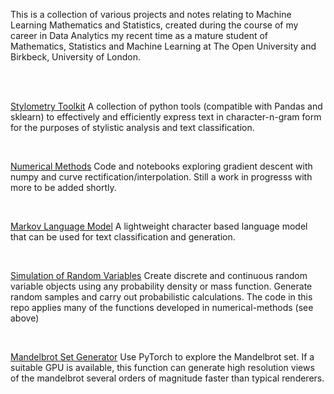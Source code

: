 This is a collection of various projects and notes relating to Machine Learning
Mathematics and Statistics, created during the course of my career in Data Analytics
my recent time as a mature student of Mathematics, Statistics and Machine Learning at
The Open University and Birkbeck, University of London.

<br>

<br>

[Stylometry Toolkit](https://github.com/chriskward/stylometry-toolkit)
A collection of python tools (compatible with Pandas and sklearn) to effectively and efficiently express text in character-n-gram form
for the purposes of stylistic analysis and text classification.

<br>

[Numerical Methods](https://github.com/chriskward/numerical-methods)
Code and notebooks exploring gradient descent with numpy and curve rectification/interpolation. Still a work in progresss with more to be
added shortly.

<br>

[Markov Language Model](https://github.com/chriskward/markov-language-model)
A lightweight character based language model that can be used for text classification and generation.

<br>

[Simulation of Random Variables](https://github.com/chriskward/random-variables)
Create discrete and continuous random variable objects using any probability density or mass function. Generate random samples and carry out probabilistic calculations.
The code in this repo applies many of the functions developed in numerical-methods (see above)

<br>

[Mandelbrot Set Generator](https://github.com/chriskward/mandelbrot-torch)
Use PyTorch to explore the Mandelbrot set. If a suitable GPU is available, this function can generate high resolution views of the mandelbrot several orders of magnitude
faster than typical renderers.



